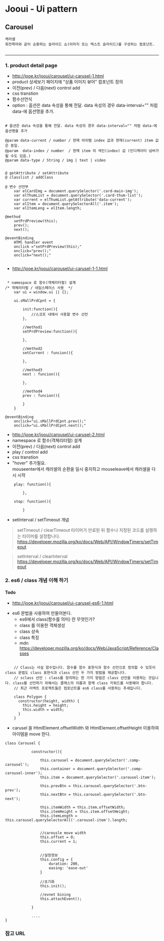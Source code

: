 # Jooui -  Ui pattern 


## Carousel

```
케러셀 
회전목마와 같이 순환하는 슬라이드 쇼(이미지 또는 텍스트 슬라이드)를 구성하는 컴포넌트.


```

------------------------------------------------------------
### 1. product detail page  
* <http://jooe.kr/jooui/carousel/ui-carusel-1.html>
* product 상세보기 페이지에 "상품 이미지 뷰어" 컴포넌트 정의 
* 이전(prev) / 다음(next) control add
* css transtion 
* 함수선언식 
* option
 : 옵션은 data 속성을 통해 전달. data 속성의 경우 data-interval="" 처럼 data-에 옵션명을 추가.

```

# 옵션은 data 속성을 통해 전달. data 속성의 경우 data-interval="" 처럼 data-에 옵션명을 추가

@param data-current / number / 현재 아이템 index 값과 현재(current) item 값은 동일. 
@param  data-index / number  / 현재 item 의 색인(index) 값 (인디케이터 넘버가 될 수도 있음.)
@param data-type / String / img | text | video 


@ getAttribute / setAttribute 
@ classlist / addClass

@ 변수 선언부 
	var elCardImg = document.querySelector('.card-main-img');
	var elThumList = document.querySelector('.card-thum-list');
	var current = elThumList.getAttribute('data-current');
	var elItem = document.querySelectorAll('.item');
	var elItemLeng = elItem.length;

@method
	setPrdPreview(this);
	prev();
	next();

@eventBinding 
	HTMl handler event 
	onclick ="setPrdPreview(this);"
	onclick="prev();"
	onclick="next();"
	

```

* <http://jooe.kr/jooui/carousel/ui-carusel-1-1.html>


```

 * namespace 로 함수(객체리터럴) 설계 
/* 객체리터럴 / 네임스페이스 사용  */	
	var ui = window.ui || {};

	ui.sMallPrdCpnt = {
		
		init:function(){
			//스코프 내에서 사용할 변수 선언 
		},
		
		//method1
		setPrdPreview:function(){
		
		},

		//method2
		setCurrent : funcion(){

		},

		//method3
		next : funcion(){
			
		},

		//method4
		prev : funcion(){
			
		}	
	}	

@eventBinding 
	onclick="ui.sMallPrdCpnt.prev();"
	onclick="ui.sMallPrdCpnt.next();"

```

* <http://jooe.kr/jooui/carousel/ui-carusel-2.html>
* namespace 로 함수(객체리터럴) 설계 
* 이전(prev) / 다음(next) control add
* play /  control add
* css transtion  
* "hover" 추가필요.  
   mouseenter에서 캐러셀의 순환을 일시 중지하고 mouseleave에서 캐러셀을 다시 시작


```
	play: function(){

		},

	stop: function(){

		}
```

* setInterval / setTimeout 개념 

> setTimeout / clearTimeout
> 타이머가 만료된 뒤 함수나 지정된 코드를 실행하는 타이머를 설정합니다.
 <https://developer.mozilla.org/ko/docs/Web/API/WindowTimers/setTimeout>

> setInterval / clearInterval 
><https://developer.mozilla.org/ko/docs/Web/API/WindowTimers/setTimeout>


### 2. es6 / class 개념 이해 하기 

#### Todo 
* <http://jooe.kr/jooui/carousel/ui-carusel-es6-1.html>

- es6 문법을 사용하여 만들어본다. 
	- es6에서 class(함수를 의미) 란 무엇인가?
	- class 를 이용한 객체생성 
	- class 상속 
	- class 특징 
	- mdn <https://developer.mozilla.org/ko/docs/Web/JavaScript/Reference/Classes> 
```
	
	// Class는 사실 함수입니다. 함수를 함수 표현식과 함수 선언으로 정의할 수 있듯이 class 문법도 class 표현식과 class 선언 두 가지 방법을 제공합니다.
	// sclass 선언 : class를 정의하는 한 가지 방법은 class 선언을 이용하는 것입니다. class를 선언하기 위해서는 클래스의 이름과 함께 class 키워드를 사용해야 합니다.
	// 최근 리액트 프로젝트들은 컴포넌트를 es6 class를 사용하는 추세입니다.

	class Polygon {
	  constructor(height, width) {
	    this.height = height;
	    this.width = width;
	  }
	}

```
- carusel 을 HtmlElement.offsetWidth 와 HtmlElement.offsetHeight 이용하여 아이템을 move 한다.

```
class Carousel {

			constructor(){

				this.carousel = document.querySelector('.comp-carousel');
				this.container = document.querySelector('.comp-carousel-inner');
				this.item = document.querySelector('.carousel-item');

				this.prevBtn = this.carousel.querySelector('.btn-prev');
				this.nextBtn = this.carousel.querySelector('.btn-next');
				
				this.itemWidth = this.item.offsetWidth;
				this.itemHeight = this.item.offsetHeight;
				this.itemLength = this.carousel.querySelectorAll('.carousel-item').length;

				
				//carousle move width 
				this.offset = 0;
				this.current = 1;


				//설정정보 
				this.config = {
					duration: 200,
					easing: 'ease-out'
				}

				//초기화 
				this.init();

				//evnet bining 
				this.attachEvent();

			}

			....
}			

```

### 참고 URL 


